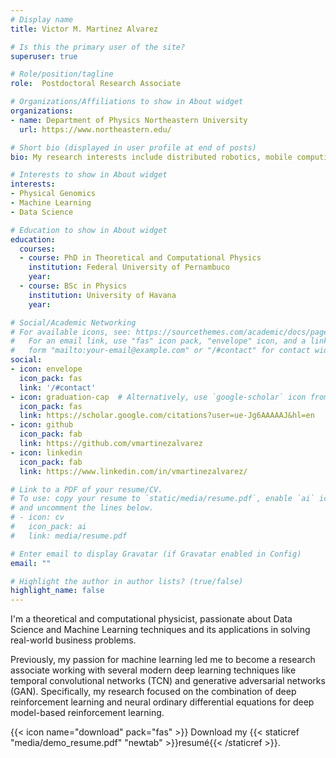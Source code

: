 ```yaml
---
# Display name
title: Victor M. Martinez Alvarez

# Is this the primary user of the site?
superuser: true

# Role/position/tagline
role:  Postdoctoral Research Associate

# Organizations/Affiliations to show in About widget
organizations:
- name: Department of Physics Northeastern University
  url: https://www.northeastern.edu/

# Short bio (displayed in user profile at end of posts)
bio: My research interests include distributed robotics, mobile computing and programmable matter.

# Interests to show in About widget
interests:
- Physical Genomics
- Machine Learning
- Data Science

# Education to show in About widget
education:
  courses:
  - course: PhD in Theoretical and Computational Physics
    institution: Federal University of Pernambuco
    year:
  - course: BSc in Physics
    institution: University of Havana
    year: 

# Social/Academic Networking
# For available icons, see: https://sourcethemes.com/academic/docs/page-builder/#icons
#   For an email link, use "fas" icon pack, "envelope" icon, and a link in the
#   form "mailto:your-email@example.com" or "/#contact" for contact widget.
social:
- icon: envelope
  icon_pack: fas
  link: '/#contact'
- icon: graduation-cap  # Alternatively, use `google-scholar` icon from `ai` icon pack
  icon_pack: fas
  link: https://scholar.google.com/citations?user=ue-Jg6AAAAAJ&hl=en
- icon: github
  icon_pack: fab
  link: https://github.com/vmartinezalvarez
- icon: linkedin
  icon_pack: fab
  link: https://www.linkedin.com/in/vmartinezalvarez/

# Link to a PDF of your resume/CV.
# To use: copy your resume to `static/media/resume.pdf`, enable `ai` icons in `params.toml`, 
# and uncomment the lines below.
# - icon: cv
#   icon_pack: ai
#   link: media/resume.pdf

# Enter email to display Gravatar (if Gravatar enabled in Config)
email: ""

# Highlight the author in author lists? (true/false)
highlight_name: false
---
```


I'm a theoretical and computational physicist, passionate about Data Science and Machine Learning techniques and its applications in solving real-world business problems.

Previously, my passion for machine learning led me to become a research associate working with several modern deep learning techniques like temporal convolutional networks (TCN) and generative adversarial networks (GAN). Specifically, my research focused on the combination of deep reinforcement learning and neural ordinary differential equations for deep model-based reinforcement learning.

 
{{< icon name="download" pack="fas" >}} Download my {{< staticref "media/demo_resume.pdf" "newtab" >}}resumé{{< /staticref >}}.
